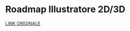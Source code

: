 # Roadmap Illustratore 2D/3D

[LINK ORIGINALE](https://chatgpt.com/c/6853208c-c044-800d-bbd4-d88d3e95251e)
